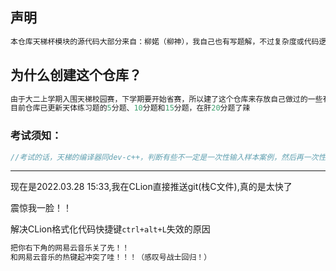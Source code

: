 ## 声明

```c++
本仓库天梯杯模块的源代码大部分来自：柳婼（柳神），我自己也有写题解，不过复杂度或代码逻辑还是简洁性上，没有柳神来得高效的话，我会选择放她的代码，我真的很感谢她，通过阅读她的题解，让我自己写代码的能力提升很多~
```



## 为什么创建这个仓库？

```c++
由于大二上学期入围天梯校园赛，下学期要开始省赛，所以建了这个仓库来存放自己做过的一些有意思的题目和资料，方便复习
目前仓库已更新天体练习题的5分题、10分题和15分题，在肝20分题了辣
```



### 考试须知：

```c++
//考试的话，天梯的编译器同dev-c++，判断有些不一定是一次性输入样本案例，然后再一次性输出全部结果的，最终结果正确即可
```
---

现在是2022.03.28 15:33,我在CLion直接推送git(栈C文件),真的是太快了

震惊我一脸！！

解决CLion格式化代码快捷键`ctrl+alt+L`失效的原因
```c++
把你右下角的网易云音乐关了先！！
和网易云音乐的热键起冲突了哇！！！（感叹号战士回归！）
```